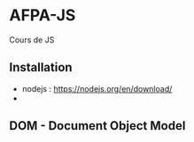 # AFPA-JS
Cours de JS


## Installation
- nodejs : https://nodejs.org/en/download/
- 



## DOM - Document Object Model
